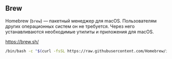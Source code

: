 ## Brew
Homebrew (`brew`) — пакетный менеджер для macOS. Пользователям других операционных систем он не требуется. Через него устанавливаются необходимые утилиты и приложения для macOS.

https://brew.sh/
```zsh
/bin/bash -c "$(curl -fsSL https://raw.githubusercontent.com/Homebrew/install/HEAD/install.sh)"
```
